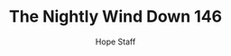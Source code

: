 ---
image: /assets/img/nwd/146_nwd_psalm_55_22_a_tlb.png
title: The Nightly Wind Down 146
number: 146
categories:
  - The Nightly Wind Down
author: Hope Staff
notes: The Nightly Wind Down 146
embed: >-
  EMBED_GOES_HERE
transcript: >-
  SOME LINES OF TEXT START HERE
---
